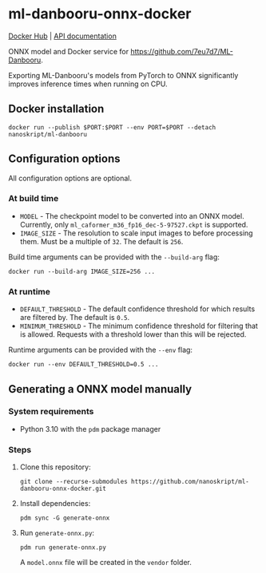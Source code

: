 # ml-danbooru-onnx-docker

[Docker Hub](https://hub.docker.com/r/nanoskript/ml-danbooru)
| [API documentation](https://ml-danbooru.nanoskript.dev/docs)

ONNX model and Docker service for <https://github.com/7eu7d7/ML-Danbooru>.

Exporting ML-Danbooru's models from PyTorch to ONNX significantly improves
inference times when running on CPU.

## Docker installation

```
docker run --publish $PORT:$PORT --env PORT=$PORT --detach nanoskript/ml-danbooru
```

## Configuration options

All configuration options are optional.

### At build time

- `MODEL` - The checkpoint model to be converted into an ONNX model.
  Currently, only `ml_caformer_m36_fp16_dec-5-97527.ckpt` is supported.
- `IMAGE_SIZE` - The resolution to scale input images to before processing them.
  Must be a multiple of `32`. The default is `256`.

Build time arguments can be provided with the `--build-arg` flag:

```
docker run --build-arg IMAGE_SIZE=256 ...
```

### At runtime

- `DEFAULT_THRESHOLD` - The default confidence threshold for which results are filtered
  by. The default is `0.5`.
- `MINIMUM_THRESHOLD` - The minimum confidence threshold for filtering that is allowed.
  Requests with a threshold lower than this will be rejected.

Runtime arguments can be provided with the `--env` flag:

```
docker run --env DEFAULT_THRESHOLD=0.5 ... 
```

## Generating a ONNX model manually

### System requirements

- Python 3.10 with the `pdm` package manager

### Steps

1. Clone this repository:

   ```
   git clone --recurse-submodules https://github.com/nanoskript/ml-danbooru-onnx-docker.git
   ```

2. Install dependencies:

   ```
   pdm sync -G generate-onnx
   ```

3. Run `generate-onnx.py`:

   ```
   pdm run generate-onnx.py
   ```

   A `model.onnx` file will be created in the `vendor` folder.
